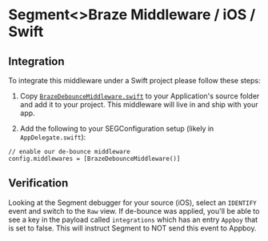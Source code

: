 # Segment<>Braze Middleware / iOS / Swift

## Integration
To integrate this middleware under a Swift project please follow these steps:

1. Copy [`BrazeDebounceMiddleware.swift`](/iOS/Swift/SegmentBrazeDebounce-iOS/BrazeDebounceMiddleware.swift) to your Application's source folder and add it to your project.  This middleware will live in and ship with your app.  

2. Add the following to your SEGConfiguration setup (likely in `AppDelegate.swift`):

```
// enable our de-bounce middleware
config.middlewares = [BrazeDebounceMiddleware()]
```

## Verification
Looking at the Segment debugger for your source (iOS), select an `IDENTIFY` event and switch to the `Raw` view.  If de-bounce was applied, you'll be able to see a key in the payload called `integrations` which has an entry `Appboy` that is set to false.  This will instruct Segment to NOT send this event to Appboy.
